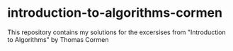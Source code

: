 # introduction-to-algorithms-cormen
This repository contains my solutions for the excersises from "Introduction to Algorithms" by Thomas Cormen
